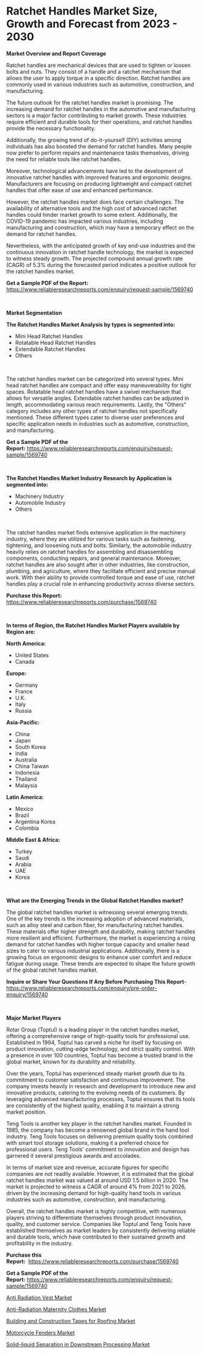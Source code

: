 <p><h1>Ratchet Handles Market Size, Growth and Forecast from 2023 - 2030</h1></p><p><strong>Market Overview and Report Coverage</strong></p>
<p><p>Ratchet handles are mechanical devices that are used to tighten or loosen bolts and nuts. They consist of a handle and a ratchet mechanism that allows the user to apply torque in a specific direction. Ratchet handles are commonly used in various industries such as automotive, construction, and manufacturing.</p><p>The future outlook for the ratchet handles market is promising. The increasing demand for ratchet handles in the automotive and manufacturing sectors is a major factor contributing to market growth. These industries require efficient and durable tools for their operations, and ratchet handles provide the necessary functionality.</p><p>Additionally, the growing trend of do-it-yourself (DIY) activities among individuals has also boosted the demand for ratchet handles. Many people now prefer to perform repairs and maintenance tasks themselves, driving the need for reliable tools like ratchet handles.</p><p>Moreover, technological advancements have led to the development of innovative ratchet handles with improved features and ergonomic designs. Manufacturers are focusing on producing lightweight and compact ratchet handles that offer ease of use and enhanced performance.</p><p>However, the ratchet handles market does face certain challenges. The availability of alternative tools and the high cost of advanced ratchet handles could hinder market growth to some extent. Additionally, the COVID-19 pandemic has impacted various industries, including manufacturing and construction, which may have a temporary effect on the demand for ratchet handles.</p><p>Nevertheless, with the anticipated growth of key end-use industries and the continuous innovation in ratchet handle technology, the market is expected to witness steady growth. The projected compound annual growth rate (CAGR) of 5.3% during the forecasted period indicates a positive outlook for the ratchet handles market.</p></p>
<p><strong>Get a Sample PDF of the Report:</strong> <a href="https://www.reliableresearchreports.com/enquiry/request-sample/1569740">https://www.reliableresearchreports.com/enquiry/request-sample/1569740</a></p>
<p>&nbsp;</p>
<p><strong>Market Segmentation</strong></p>
<p><strong>The Ratchet Handles Market Analysis by types is segmented into:</strong></p>
<p><ul><li>Mini Head Ratchet Handles</li><li>Rotatable Head Ratchet Handles</li><li>Extendable Ratchet Handles</li><li>Others</li></ul></p>
<p>&nbsp;</p>
<p><p>The ratchet handles market can be categorized into several types. Mini head ratchet handles are compact and offer easy maneuverability for tight spaces. Rotatable head ratchet handles have a swivel mechanism that allows for versatile angles. Extendable ratchet handles can be adjusted in length, accommodating various reach requirements. Lastly, the "Others" category includes any other types of ratchet handles not specifically mentioned. These different types cater to diverse user preferences and specific application needs in industries such as automotive, construction, and manufacturing.</p></p>
<p><strong>Get a Sample PDF of the Report:</strong>&nbsp;<a href="https://www.reliableresearchreports.com/enquiry/request-sample/1569740">https://www.reliableresearchreports.com/enquiry/request-sample/1569740</a></p>
<p>&nbsp;</p>
<p><strong>The Ratchet Handles Market Industry Research by Application is segmented into:</strong></p>
<p><ul><li>Machinery Industry</li><li>Automobile Industry</li><li>Others</li></ul></p>
<p>&nbsp;</p>
<p><p>The ratchet handles market finds extensive application in the machinery industry, where they are utilized for various tasks such as fastening, tightening, and loosening nuts and bolts. Similarly, the automobile industry heavily relies on ratchet handles for assembling and disassembling components, conducting repairs, and general maintenance. Moreover, ratchet handles are also sought after in other industries, like construction, plumbing, and agriculture, where they facilitate efficient and precise manual work. With their ability to provide controlled torque and ease of use, ratchet handles play a crucial role in enhancing productivity across diverse sectors.</p></p>
<p><strong>Purchase this Report:</strong>&nbsp; <a href="https://www.reliableresearchreports.com/purchase/1569740">https://www.reliableresearchreports.com/purchase/1569740</a></p>
<p>&nbsp;</p>
<p><strong>In terms of Region, the Ratchet Handles Market Players available by Region are:</strong></p>
<p>
    <p> <strong> North America: </strong>
        <ul>
            <li>United States</li>
            <li>Canada</li>
        </ul>
        </p> 
    <p> <strong> Europe: </strong>
        <ul>
            <li>Germany</li>
            <li>France</li>
            <li>U.K.</li>
            <li>Italy</li>
            <li>Russia</li>
        </ul>
        </p> 
    <p> <strong> Asia-Pacific: </strong>
        <ul>
            <li>China</li>
            <li>Japan</li>
            <li>South Korea</li>
            <li>India</li>
            <li>Australia</li>
            <li>China Taiwan</li>
            <li>Indonesia</li>
            <li>Thailand</li>
            <li>Malaysia</li>
        </ul>
        </p> 
    <p> <strong> Latin America: </strong>
        <ul>
            <li>Mexico</li>
            <li>Brazil</li>
            <li>Argentina Korea</li>
            <li>Colombia</li>
        </ul>
        </p> 
    <p> <strong> Middle East & Africa: </strong>
        <ul>
            <li>Turkey</li>
            <li>Saudi</li>
            <li>Arabia</li>
            <li>UAE</li>
            <li>Korea</li>
        </ul>
    </p>
    </p>
<p>&nbsp;</p>
<p><strong>What are the Emerging Trends in the Global Ratchet Handles market?</strong></p>
<p><p>The global ratchet handles market is witnessing several emerging trends. One of the key trends is the increasing adoption of advanced materials, such as alloy steel and carbon fiber, for manufacturing ratchet handles. These materials offer higher strength and durability, making ratchet handles more resilient and efficient. Furthermore, the market is experiencing a rising demand for ratchet handles with higher torque capacity and smaller head sizes to cater to various industrial applications. Additionally, there is a growing focus on ergonomic designs to enhance user comfort and reduce fatigue during usage. These trends are expected to shape the future growth of the global ratchet handles market.</p></p>
<p><strong>Inquire or Share Your Questions If Any Before Purchasing This Report</strong>- <a href="https://www.reliableresearchreports.com/enquiry/pre-order-enquiry/1569740">https://www.reliableresearchreports.com/enquiry/pre-order-enquiry/1569740</a></p>
<p>&nbsp;</p>
<p><strong>Major Market Players</strong></p>
<p><p>Rotar Group (Toptul) is a leading player in the ratchet handles market, offering a comprehensive range of high-quality tools for professional use. Established in 1994, Toptul has carved a niche for itself by focusing on product innovation, cutting-edge technology, and strict quality control. With a presence in over 100 countries, Toptul has become a trusted brand in the global market, known for its durability and reliability.</p><p>Over the years, Toptul has experienced steady market growth due to its commitment to customer satisfaction and continuous improvement. The company invests heavily in research and development to introduce new and innovative products, catering to the evolving needs of its customers. By leveraging advanced manufacturing processes, Toptul ensures that its tools are consistently of the highest quality, enabling it to maintain a strong market position.</p><p>Teng Tools is another key player in the ratchet handles market. Founded in 1985, the company has become a renowned global brand in the hand tool industry. Teng Tools focuses on delivering premium quality tools combined with smart tool storage solutions, making it a preferred choice for professional users. Teng Tools' commitment to innovation and design has garnered it several prestigious awards and accolades.</p><p>In terms of market size and revenue, accurate figures for specific companies are not readily available. However, it is estimated that the global ratchet handles market was valued at around USD 1.5 billion in 2020. The market is projected to witness a CAGR of around 4% from 2021 to 2026, driven by the increasing demand for high-quality hand tools in various industries such as automotive, construction, and manufacturing.</p><p>Overall, the ratchet handles market is highly competitive, with numerous players striving to differentiate themselves through product innovation, quality, and customer service. Companies like Toptul and Teng Tools have established themselves as market leaders by consistently delivering reliable and durable tools, which have contributed to their sustained growth and profitability in the industry.</p></p>
<p><strong>Purchase this Report:</strong>&nbsp;&nbsp;<a href="https://www.reliableresearchreports.com/purchase/1569740">https://www.reliableresearchreports.com/purchase/1569740</a></p>
<p></p>
<p><strong>Get a Sample PDF of the Report:</strong>&nbsp;<a href="https://www.reliableresearchreports.com/enquiry/request-sample/1569740">https://www.reliableresearchreports.com/enquiry/request-sample/1569740</a></p>
<p><p><a href="https://www.linkedin.com/pulse/anti-radiation-vest-market-size-share-global-analysis-report/">Anti Radiation Vest Market</a></p><p><a href="https://www.linkedin.com/pulse/anti-radiation-maternity-clothes-market-share-amp-new-trends/">Anti-Radiation Maternity Clothes Market</a></p><p><a href="https://medium.com/@v4171497/building-and-construction-tapes-for-roofing-market-furnishes-information-on-market-share-market-9127c7446c08">Building and Construction Tapes for Roofing Market</a></p><p><a href="https://github.com/rahu1503/Market-Research-Report-List-1/blob/main/motorcycle-fenders-market.md">Motorcycle Fenders Market</a></p><p><a href="https://medium.com/@vidyap2912/solid-liquid-separation-in-downstream-processing-market-comprehensive-assessment-by-type-5154d64c8421">Solid-liquid Separation in Downstream Processing Market</a></p></p>
